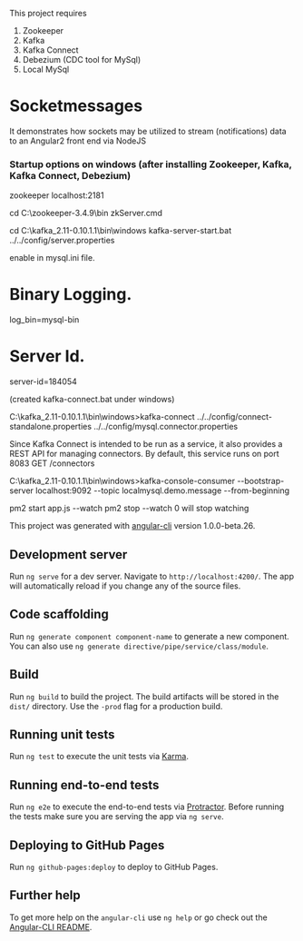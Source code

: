 This project requires
1. Zookeeper
2. Kafka
3. Kafka Connect
4. Debezium (CDC tool for MySql)
5. Local MySql

# Socketmessages
It demonstrates how sockets may be utilized to stream (notifications) data to an Angular2 front end via NodeJS

### Startup options on windows (after installing Zookeeper, Kafka, Kafka Connect, Debezium)
zookeeper 
localhost:2181

cd C:\zookeeper-3.4.9\bin
zkServer.cmd

cd C:\kafka_2.11-0.10.1.1\bin\windows
kafka-server-start.bat ../../config/server.properties

enable in mysql.ini file.
# Binary Logging.
log_bin=mysql-bin

# Server Id.
server-id=184054

(created kafka-connect.bat under windows)

C:\kafka_2.11-0.10.1.1\bin\windows>kafka-connect ../../config/connect-standalone.properties ../../config/mysql.connector.properties

Since Kafka Connect is intended to be run as a service, it also provides a REST API for managing connectors. By default, this service runs on port 8083
GET /connectors

C:\kafka_2.11-0.10.1.1\bin\windows>kafka-console-consumer --bootstrap-server localhost:9092 --topic localmysql.demo.message --from-beginning

pm2 start app.js --watch
pm2 stop --watch 0 will stop watching


This project was generated with [angular-cli](https://github.com/angular/angular-cli) version 1.0.0-beta.26.

## Development server
Run `ng serve` for a dev server. Navigate to `http://localhost:4200/`. The app will automatically reload if you change any of the source files.

## Code scaffolding

Run `ng generate component component-name` to generate a new component. You can also use `ng generate directive/pipe/service/class/module`.

## Build

Run `ng build` to build the project. The build artifacts will be stored in the `dist/` directory. Use the `-prod` flag for a production build.

## Running unit tests

Run `ng test` to execute the unit tests via [Karma](https://karma-runner.github.io).

## Running end-to-end tests

Run `ng e2e` to execute the end-to-end tests via [Protractor](http://www.protractortest.org/).
Before running the tests make sure you are serving the app via `ng serve`.

## Deploying to GitHub Pages

Run `ng github-pages:deploy` to deploy to GitHub Pages.

## Further help

To get more help on the `angular-cli` use `ng help` or go check out the [Angular-CLI README](https://github.com/angular/angular-cli/blob/master/README.md).
